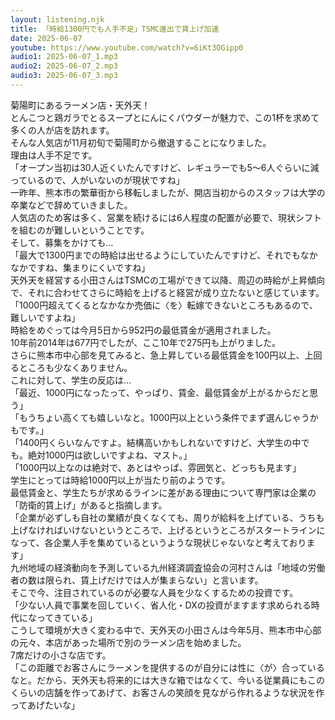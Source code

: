 ```yaml
---
layout: listening.njk
title: 「時給1300円でも人手不足」TSMC進出で賃上げ加速
date: 2025-06-07
youtube: https://www.youtube.com/watch?v=6iKt3OGipp0
audio1: 2025-06-07_1.mp3
audio2: 2025-06-07_2.mp3
audio3: 2025-06-07_3.mp3
---
```

菊陽町にあるラーメン店・天外天！  
とんこつと鶏ガラでとるスープとにんにくパウダーが魅力で、この1杯を求めて多くの人が店を訪れます。  
そんな人気店が11月初旬で菊陽町から撤退することになりました。  
理由は人手不足です。  
「オープン当初は30人近くいたんですけど、レギュラーでも5～6人ぐらいに減っているので、人がいないのが現状ですね」  
一昨年、熊本市の繁華街から移転しましたが、開店当初からのスタッフは大学の卒業などで辞めていきました。  
人気店のため客は多く、営業を続けるには6人程度の配置が必要で、現状シフトを組むのが難しいということです。  
そして、募集をかけても…  
「最大で1300円までの時給は出せるようにしていたんですけど、それでもなかなかですね、集まりにくいですね」  
天外天を経営する小田さんはTSMCの工場ができて以降、周辺の時給が上昇傾向で、それに合わせてさらに時給を上げると経営が成り立たないと感じています。  
「1000円超えてくるとなかなか売価に〈を〉転嫁できないところもあるので、難しいですよね」  
時給をめぐっては今月5日から952円の最低賃金が適用されました。  
10年前2014年は677円でしたが、ここ10年で275円も上がりました。  
さらに熊本市中心部を見てみると、急上昇している最低賃金を100円以上、上回るところも少なくありません。  
これに対して、学生の反応は…  
「最近、1000円になったって、やっぱり、賃金、最低賃金が上がるからだと思う」  
「もうちょい高くても嬉しいなと。1000円以上という条件でまず選んじゃうかもです。」  
「1400円くらいなんですよ。結構高いかもしれないですけど、大学生の中でも。絶対1000円は欲しいですよね、マスト。」  
「1000円以上なのは絶対で、あとはやっぱ、雰囲気と、どっちも見ます」  
学生にとっては時給1000円以上が当たり前のようです。  
最低賃金と、学生たちが求めるラインに差がある理由について専門家は企業の「防衛的賃上げ」があると指摘します。  
「企業が必ずしも自社の業績が良くなくても、周りが給料を上げている、うちも上げなければいけないというところで、上げるというところがスタートラインになって、各企業人手を集めているというような現状じゃないなと考えております」  
九州地域の経済動向を予測している九州経済調査協会の河村さんは「地域の労働者の数は限られ、賃上げだけでは人が集まらない」と言います。  
そこで今、注目されているのが必要な人員を少なくするための投資です。  
「少ない人員で事業を回していく、省人化・DXの投資がますます求められる時代になってきている」  
こうして環境が大きく変わる中で、天外天の小田さんは今年5月、熊本市中心部の元々、本店があった場所で別のラーメン店を始めました。  
7席だけの小さな店です。  
「この距離でお客さんにラーメンを提供するのが自分には性に〈が〉合っているなと。だから、天外天も将来的には大きな箱ではなくて、今いる従業員にもこのくらいの店舗を作ってあげて、お客さんの笑顔を見ながら作れるような状況を作ってあげたいな」